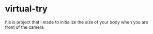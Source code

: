 # virtual-try
his is project that i made to initialize the size of your body when you are front of the camera 
